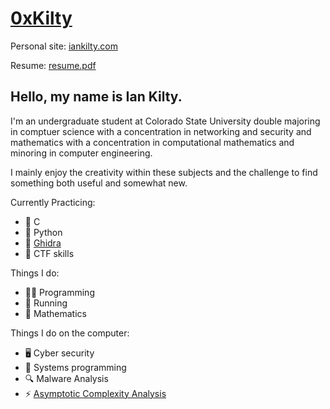 # [0xKilty](https://iankilty.com/)

Personal site: [iankilty.com](https://iankilty.com)

Resume: [resume.pdf](/resume.pdf)

## Hello, my name is Ian Kilty. 

I'm an undergraduate student at Colorado State University double majoring in comptuer science with a concentration in networking and security and mathematics with a concentration in computational mathematics and minoring in computer engineering.

I mainly enjoy the creativity within these subjects and the challenge to find something both useful and somewhat new.

Currently Practicing:
- 🌊 C
- 🐍 Python
- 🐉 [Ghidra](https://ghidra-sre.org/)
- 🚩 CTF skills

Things I do:
- 👨‍💻 Programming
- 🏃 Running
- 🔢 Mathematics

Things I do on the computer:
- 🖥️ Cyber security
- 💾 Systems programming
- 🔍 Malware Analysis
- ⚡ [Asymptotic Complexity Analysis](https://en.wikipedia.org/wiki/Asymptotic_computational_complexity)
